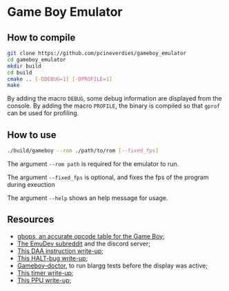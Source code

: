# Game Boy Emulator

## How to compile

```bash
git clone https://github.com/pcineverdies/gameboy_emulator
cd gameboy_emulator
mkdir build
cd build
cmake .. [-DDEBUG=1] [-DPROFILE=1]
make
```

By adding the macro `DEBUG`, some debug information are displayed from the console.
By adding the macro `PROFILE`, the binary is compiled so that `gprof` can be used for profiling.

## How to use

```bash
./build/gameboy --rom ./path/to/rom [--fixed_fps]
```

The argument `--rom path` is required for the emulator to run.

The argument `--fixed_fps` is optional, and fixes the fps of the program during exeuction

The argument `--help` shows an help message for usage.

## Resources

- [gbops, an accurate opcode table for the Game Boy](https://izik1.github.io/gbops/index.html);
- [The EmuDev subreddit](https://www.reddit.com/r/EmuDev/) and the discord server;
- [This DAA instruction write-up](https://ehaskins.com/2018-01-30%20Z80%20DAA/);
- [This HALT-bug write-up](https://github.com/nitro2k01/little-things-gb/tree/main/double-halt-cancel);
- [Gameboy-doctor](https://github.com/robert/gameboy-doctor), to run blargg tests before the display was active;
- [This timer write-up](https://github.com/Hacktix/GBEDG/blob/master/timers/index.md);
- [This PPU write-up](https://hacktix.github.io/GBEDG/ppu/);
